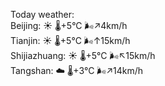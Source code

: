 Today weather:  
Beijing: ☀️   🌡️+5°C 🌬️↗4km/h  
Tianjin: ☀️   🌡️+5°C 🌬️↑15km/h  
Shijiazhuang: ☀️   🌡️+5°C 🌬️↖15km/h  
Tangshan: ☁️   🌡️+3°C 🌬️↗14km/h  

